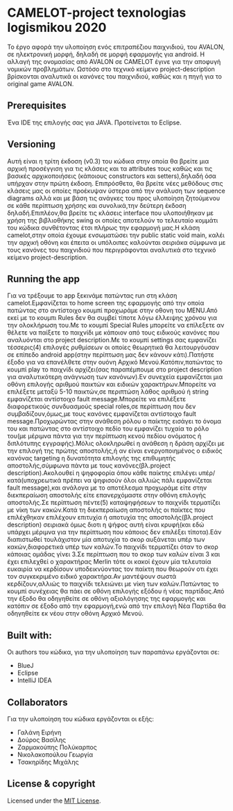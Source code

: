 # CAMELOT-project texnologias logismikou 2020
Το έργο αφορά την υλοποίηση ενός επιτραπέζιου παιχνιδιού, του AVALON, σε ηλεκτρονική μορφή, δηλαδή σε μορφή εφαρμογής για android. Η αλλαγή της ονομασίας από AVALON σε CAMELOT έγινε για την αποφυγή νομικών προβλημάτων. Ωστόσο στο τεχνικό κείμενο project-description βρίσκονται αναλυτικά οι κανόνες του παιχνιδιού, καθώς και η πηγή για το original game AVALON.

## Prerequisites
Ένα IDE της επιλογής σας για JAVA. Προτείνεται το Eclipse.

## Versioning
Αυτή είναι η τρίτη έκδοση (v0.3) του κώδικα στην οποία θα βρείτε μια αρχική προσέγγιση για τις κλάσεις και τα attributes τους καθώς και τις βασικές αρχικοποιήσεις (κάποιους constructors και setters),δηλαδή  όσα υπήρχαν στην πρώτη έκδοση. Επιπρόσθετα, θα βρείτε νέες μεθόδους στις κλάσεις μας οι οποίες προέκυψαν ύστερα από την ανάλυση των sequence diagrams αλλά και με βάση τις ανάγκες του προς υλοποίηση ζητούμενου σε κάθε περίπτωση χρήσης και συνολικά,την δεύτερη έκδοση δηλαδή.Επιπλέον,θα βρείτε τις κλάσεις interface που υλοποιήθηκαν με χρήση της βιβλιοθήκης swing οι οποίες αποτελούν το τελευταίο κομμάτι του κώδικα συνθέτοντας έτσι πλήρως την εφαρμογή μας.Η κλάση camelot,στην οποία έχουμε ενσωματώσει την public static void main, καλέι την αρχική οθόνη και έπειτα οι υπόλοιπες καλούνται σειριάκα σύμφωνα με τους κανόνες του παιχνιδιού που περιγράφονται αναλυτικά στο τεχνικό κείμενο project-description.

## Running the app
Για να τρέξουμε το app ξεκινάμε πατώντας run στη κλάση camelot.Εμφανίζεται το home screen της εφαρμογής από την οποία πατώντας στο αντίστοιχο κουμπί προχωράμε στην οθονη του MENU.Από εκεί με το κουμπι Rules δεν θα συμβεί τίποτε λόγω έλλειψης χρόνου για την ολοκλήρωση του.Με το κουμπί Special Rules μπορείτε να επίλεξετε αν θέλετε να παίξετε το παιχνίδι με κάποιον από τους ειδικούς κανόνες που αναλυόνται στο project description.Με το κουμπί settings σας εμφανίζει τέσσερις(4) επιλογές ρυθμίσεων οι οποίες θεωρητικά θα λειτουργόυσαν σε επίπεδο android app(στην περίπτωση μας δεν κάνουν κάτι).Πατήστε έξοδο για να επανέλθετε στην ουόνη Αρχικό Μενού.Κατόπιν,πατώντας το κουμπί play το παιχνίδι αρχίζει(σας παραπέμπουμε στο project description για αναλυτικότερη ανάγνωση των κανόνων).Εν συνεχεία εμφανίζεται μια οθόνη επιλογής αριθμού παικτών και ειδικών χαρακτήρων.Μπορείτε να επιλέξετε μεταξύ 5-10 παικτών,σε περιπτώση λάθος αριθμού ή string εμφανίζεται αντίστοιχο fault message.Μπορείτε να επιλέξετε διαφορετικούς συνδυασμούς special roles,σε περίπτωση που δεν συμβαδίζουν,όμως,με τους κανόνες εμφανίζεται αντίστοιχο fault message.Προχωρώντας στην ανάθεση ρόλου ο παίκτης εισάγει το όνομα του και πατώντας στο αντίστοιχο πεδίο του εμφανίζει τυχαία το ρόλο του(με μέριμνα πάντα για την περίπτωση κενού πεδίου ονόματος ή διπλότυπης εγγραφής).Μόλις ολοκληρωθεί η ανάθεση η δράση αρχίζει με την επιλογή της πρώτης αποστολής,ή αν είναι ενεργοποιημένος ο ειδικός κανόνας targeting η δυνατότητα επιλογής της επιθυμητής αποστολής,σύμφωνα πάντα με τους κανόνες(βλ.project description).Ακολουθεί η ψηφοφορία όπου κάθε παίκτης επιλέγει υπέρ/κατά(υποχρεωτικά πρέπει να ψηφισούν όλοι αλλιώς πάλι εμφανίζεται fault message),και ανάλογα με το αποτέλεσμα προχωράμε είτε στην διεκπεραίωση αποστολής είτε επανερχόμαστε στην οθόνη επιλογής αποστολής.Σε περίπτωση πέντε(5) καταψηφήσεων το παιχνίδι τερματίζει με νίκη των κακών.Κατά τη διεκπεραίωση αποστολής οι παίκτες που επιλέχθηκαν επιλέχουν επιτυχία ή αποτυχία της αποστολής(βλ.project description) σειριακά όμως διοτι η ψήφος αυτή είναι κρυφή(και εδώ υπάρχει μέριμνα για την περίπτωση που κάποιος δεν επιλέξει τίποτα).Εάν διαπιστωθεί τουλάχιστον μία αποτυχία το σκορ αυξάνεται υπέρ των κακών,διαφορετικά  υπέρ των καλών.Το παιχνίδι τερματίζει όταν το σκορ κάποιας ομάδας γίνει 3.Σε περίπτωση που το σκορ των καλών είναι 3 και έχει επιλεχθεί ο χαρακτήρας Merlin τότε οι κακοί έχουν μία τελευταία ευκαιρία να κερδίσουν υποδεικνύοντας τον παίκτη που θεωρούν οτι έχει τον συγκεκριμένο ειδικό χαρακτήρα.Αν μαντέψουν σωστά κερδίζουν,αλλιώς το παιχνίδι τελειώνει με νίκη των καλών.Πατώντας το κουμπί συνέχειας θα πάει σε οθόνη επιλογής εξόδου ή νέας παρτίδας.Από την έξοδο θα οδηγηθείτε σε οθόνη αξιολόγησης της εφαρμογής και κατόπιν σε έξοδο από την εφαρμογή,ενώ από την επιλογή Νέα Παρτίδα θα οδηγηθείτε εκ νέου στην οθόνη Αρχικό Μενού. 


## Built with:
Οι authors του κώδικα, για την υλοποίηση των παραπάνω εργάζονται σε:
* BlueJ
* Eclipse 
* IntelliJ IDEA

## Collaborators
Για την υλοποίηση του κώδικα εργάζονται οι εξής:
* Γαλάνη Ειρήνη
* Δούρος Βασίλης
* Ζαρμακούπης Πολύκαρπος
* Νικολακοπούλου Γεωργία 
* Τσακηρίδης Μιχάλης

## License & copyright
Licensed under the [MIT License](LICENSE).
